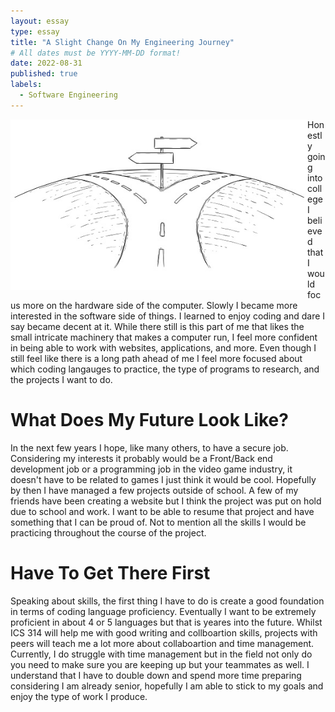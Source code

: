 ```yaml
---
layout: essay
type: essay
title: "A Slight Change On My Engineering Journey"
# All dates must be YYYY-MM-DD format!
date: 2022-08-31
published: true
labels:
  - Software Engineering
---
```


<img align="left" width=475px src="../img/fork-in-road.jpg">

Honestly going into college I believed that I would focus more on the hardware side of the computer. Slowly I became more interested in the software side of things. I learned to enjoy coding and dare I say became decent at it. While there still is this part of me that likes the small intricate machinery that makes a computer run, I feel more confident in being able to work with websites, applications, and more. Even though I still feel like there is a long path ahead of me I feel more focused about which coding langauges to practice, the type of programs to research, and the projects I want to do.

# What Does My Future Look Like?

In the next few years I hope, like many others, to have a secure job. Considering my interests it probably would be a Front/Back end development job or a programming job in the video game industry, it doesn't have to be related to games I just think it would be cool. Hopefully by then I have managed a few projects outside of school. A few of my friends have been creating a website but I think the project was put on hold due to school and work. I want to be able to resume that project and have something that I can be proud of. Not to mention all the skills I would be practicing throughout the course of the project.

# Have To Get There First

Speaking about skills, the first thing I have to do is create a good foundation in terms of coding language proficiency. Eventually I want to be extremely proficient in about 4 or 5 languages but that is yeares into the future. Whilst ICS 314 will help me with good writing and collboartion skills, projects with peers will teach me a lot more about collaboartion and time management. Currently, I do struggle with time management but in the field not only do you need to make sure you are keeping up but your teammates as well. I understand that I have to double down and spend more time preparing considering I am already senior, hopefully I am able to stick to my goals and enjoy the type of work I produce. 
